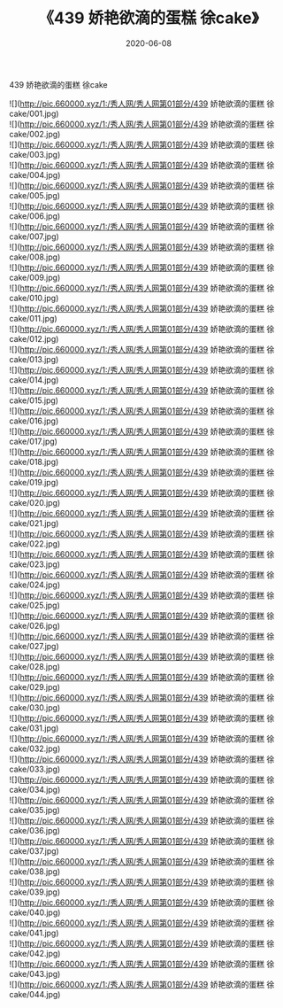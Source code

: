 ﻿---
layout: post
title:  《439 娇艳欲滴的蛋糕 徐cake》
date:   2020-06-08
img: http://pic.660000.xyz/1:/秀人网/秀人网第01部分/439 娇艳欲滴的蛋糕 徐cake/000.jpg
categories: [美女, 清纯, 唯美]
---

439 娇艳欲滴的蛋糕 徐cake

  ![](http://pic.660000.xyz/1:/秀人网/秀人网第01部分/439 娇艳欲滴的蛋糕 徐cake/001.jpg) <br> ![](http://pic.660000.xyz/1:/秀人网/秀人网第01部分/439 娇艳欲滴的蛋糕 徐cake/002.jpg) <br> ![](http://pic.660000.xyz/1:/秀人网/秀人网第01部分/439 娇艳欲滴的蛋糕 徐cake/003.jpg) <br> ![](http://pic.660000.xyz/1:/秀人网/秀人网第01部分/439 娇艳欲滴的蛋糕 徐cake/004.jpg) <br> ![](http://pic.660000.xyz/1:/秀人网/秀人网第01部分/439 娇艳欲滴的蛋糕 徐cake/005.jpg) <br> ![](http://pic.660000.xyz/1:/秀人网/秀人网第01部分/439 娇艳欲滴的蛋糕 徐cake/006.jpg) <br> ![](http://pic.660000.xyz/1:/秀人网/秀人网第01部分/439 娇艳欲滴的蛋糕 徐cake/007.jpg) <br> ![](http://pic.660000.xyz/1:/秀人网/秀人网第01部分/439 娇艳欲滴的蛋糕 徐cake/008.jpg) <br> ![](http://pic.660000.xyz/1:/秀人网/秀人网第01部分/439 娇艳欲滴的蛋糕 徐cake/009.jpg) <br> ![](http://pic.660000.xyz/1:/秀人网/秀人网第01部分/439 娇艳欲滴的蛋糕 徐cake/010.jpg) <br> ![](http://pic.660000.xyz/1:/秀人网/秀人网第01部分/439 娇艳欲滴的蛋糕 徐cake/011.jpg) <br> ![](http://pic.660000.xyz/1:/秀人网/秀人网第01部分/439 娇艳欲滴的蛋糕 徐cake/012.jpg) <br> ![](http://pic.660000.xyz/1:/秀人网/秀人网第01部分/439 娇艳欲滴的蛋糕 徐cake/013.jpg) <br> ![](http://pic.660000.xyz/1:/秀人网/秀人网第01部分/439 娇艳欲滴的蛋糕 徐cake/014.jpg) <br> ![](http://pic.660000.xyz/1:/秀人网/秀人网第01部分/439 娇艳欲滴的蛋糕 徐cake/015.jpg) <br> ![](http://pic.660000.xyz/1:/秀人网/秀人网第01部分/439 娇艳欲滴的蛋糕 徐cake/016.jpg) <br> ![](http://pic.660000.xyz/1:/秀人网/秀人网第01部分/439 娇艳欲滴的蛋糕 徐cake/017.jpg) <br> ![](http://pic.660000.xyz/1:/秀人网/秀人网第01部分/439 娇艳欲滴的蛋糕 徐cake/018.jpg) <br> ![](http://pic.660000.xyz/1:/秀人网/秀人网第01部分/439 娇艳欲滴的蛋糕 徐cake/019.jpg) <br> ![](http://pic.660000.xyz/1:/秀人网/秀人网第01部分/439 娇艳欲滴的蛋糕 徐cake/020.jpg) <br> ![](http://pic.660000.xyz/1:/秀人网/秀人网第01部分/439 娇艳欲滴的蛋糕 徐cake/021.jpg) <br> ![](http://pic.660000.xyz/1:/秀人网/秀人网第01部分/439 娇艳欲滴的蛋糕 徐cake/022.jpg) <br> ![](http://pic.660000.xyz/1:/秀人网/秀人网第01部分/439 娇艳欲滴的蛋糕 徐cake/023.jpg) <br> ![](http://pic.660000.xyz/1:/秀人网/秀人网第01部分/439 娇艳欲滴的蛋糕 徐cake/024.jpg) <br> ![](http://pic.660000.xyz/1:/秀人网/秀人网第01部分/439 娇艳欲滴的蛋糕 徐cake/025.jpg) <br> ![](http://pic.660000.xyz/1:/秀人网/秀人网第01部分/439 娇艳欲滴的蛋糕 徐cake/026.jpg) <br> ![](http://pic.660000.xyz/1:/秀人网/秀人网第01部分/439 娇艳欲滴的蛋糕 徐cake/027.jpg) <br> ![](http://pic.660000.xyz/1:/秀人网/秀人网第01部分/439 娇艳欲滴的蛋糕 徐cake/028.jpg) <br> ![](http://pic.660000.xyz/1:/秀人网/秀人网第01部分/439 娇艳欲滴的蛋糕 徐cake/029.jpg) <br> ![](http://pic.660000.xyz/1:/秀人网/秀人网第01部分/439 娇艳欲滴的蛋糕 徐cake/030.jpg) <br> ![](http://pic.660000.xyz/1:/秀人网/秀人网第01部分/439 娇艳欲滴的蛋糕 徐cake/031.jpg) <br> ![](http://pic.660000.xyz/1:/秀人网/秀人网第01部分/439 娇艳欲滴的蛋糕 徐cake/032.jpg) <br> ![](http://pic.660000.xyz/1:/秀人网/秀人网第01部分/439 娇艳欲滴的蛋糕 徐cake/033.jpg) <br> ![](http://pic.660000.xyz/1:/秀人网/秀人网第01部分/439 娇艳欲滴的蛋糕 徐cake/034.jpg) <br> ![](http://pic.660000.xyz/1:/秀人网/秀人网第01部分/439 娇艳欲滴的蛋糕 徐cake/035.jpg) <br> ![](http://pic.660000.xyz/1:/秀人网/秀人网第01部分/439 娇艳欲滴的蛋糕 徐cake/036.jpg) <br> ![](http://pic.660000.xyz/1:/秀人网/秀人网第01部分/439 娇艳欲滴的蛋糕 徐cake/037.jpg) <br> ![](http://pic.660000.xyz/1:/秀人网/秀人网第01部分/439 娇艳欲滴的蛋糕 徐cake/038.jpg) <br> ![](http://pic.660000.xyz/1:/秀人网/秀人网第01部分/439 娇艳欲滴的蛋糕 徐cake/039.jpg) <br> ![](http://pic.660000.xyz/1:/秀人网/秀人网第01部分/439 娇艳欲滴的蛋糕 徐cake/040.jpg) <br> ![](http://pic.660000.xyz/1:/秀人网/秀人网第01部分/439 娇艳欲滴的蛋糕 徐cake/041.jpg) <br> ![](http://pic.660000.xyz/1:/秀人网/秀人网第01部分/439 娇艳欲滴的蛋糕 徐cake/042.jpg) <br> ![](http://pic.660000.xyz/1:/秀人网/秀人网第01部分/439 娇艳欲滴的蛋糕 徐cake/043.jpg) <br> ![](http://pic.660000.xyz/1:/秀人网/秀人网第01部分/439 娇艳欲滴的蛋糕 徐cake/044.jpg) <br>